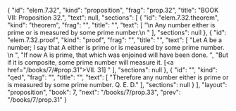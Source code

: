 {
  "id": "elem.7.32",
  "kind": "proposition",
  "frag": "prop.32",
  "title": "BOOK VII: Proposition 32.",
  "text": null,
  "sections": [
    {
      "id": "elem.7.32.theorem",
      "kind": "theorem",
      "frag": "",
      "title": "",
      "text": [
        "\n       Any number either is prime or is measured by some prime number.\n      "
      ],
      "sections": null
    },
    {
      "id": "elem.7.32.proof",
      "kind": "proof",
      "frag": "",
      "title": "",
      "text": [
        "Let A be a number; I say that A either is prime or is measured by some prime number. \n      ",
        "If now A is prime, that which was enjoined will have been done. ",
        "But if it is composite, some prime number will measure it. [<a href=\"/books/7/#prop.31\">VII. 31</a>] "
      ],
      "sections": null
    },
    {
      "id": "",
      "kind": "qed",
      "frag": "",
      "title": "",
      "text": [
        "Therefore any number either is prime or is measured by some prime number. Q. E. D."
      ],
      "sections": null
    }
  ],
  "layout": "proposition",
  "book": 7,
  "next": "/books/7/prop.33",
  "prev": "/books/7/prop.31"
}
